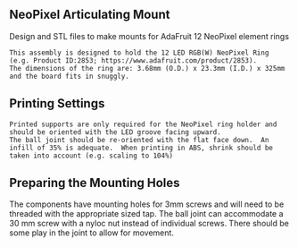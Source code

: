 ## NeoPixel Articulating Mount

Design and STL files to make mounts for AdaFruit 12 NeoPixel element rings 

	This assembly is designed to hold the 12 LED RGB(W) NeoPixel Ring (e.g. Product ID:2853; https://www.adafruit.com/product/2853). 
	The dimensions of the ring are: 3.68mm (O.D.) x 23.3mm (I.D.) x 325mm and the board fits in snuggly.
	
	
## Printing Settings
	Printed supports are only required for the NeoPixel ring holder and should be oriented with the LED groove facing upward.
	The ball joint should be re-oriented with the flat face down.  An infill of 35% is adequate.  When printing in ABS, shrink should be taken into account (e.g. scaling to 104%)

## Preparing the Mounting Holes

The components have mounting holes for 3mm screws and will need to be threaded with the appropriate sized tap. 
The ball joint can accommodate a 30 mm screw with a nyloc nut instead of individual screws.
There should be some play in the joint to allow for movement.
